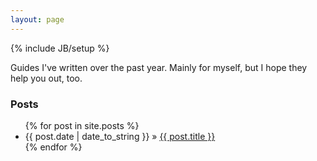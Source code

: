 ```yaml
---
layout: page
---
```

{% include JB/setup %}

Guides I've written over the past year. Mainly for myself, but I hope they help you out, too.

### Posts

<ul class="posts">
  {% for post in site.posts %}
    <li><span>{{ post.date | date_to_string }}</span> &raquo; <a href="{{ BASE_PATH }}{{ post.url }}">{{ post.title }}</a></li>
  {% endfor %}
</ul>


